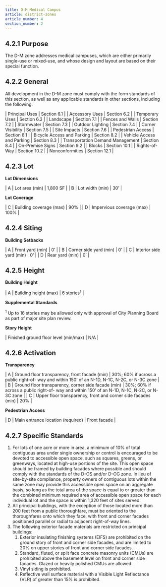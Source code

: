 ```yaml
---
title: D-M Medical Campus
article: district-zones
article_number: 4
section_number: 2
---
```


## 4.2.1 Purpose

The D-M zone addresses medical campuses, which are either primarily single-use or mixed-use, and whose design and layout are based on their special function.

## 4.2.2 General

All development in the D-M zone must comply with the form standards of this section, as well as any applicable standards in other sections, including the following:

| Principal Uses | Section 6.1 |
| Accessory Uses | Section 6.2 |
| Temporary Uses | Section 6.3 |
| Landscape | Section 7.1 |
| Fences and Walls | Section 7.2 |
| Stormwater | Section 7.3 |
| Outdoor Lighting | Section 7.4 |
| Corner Visibility | Section 7.5 |
| Site Impacts | Section 7.6 |
| Pedestrian Access | Section 8.1 |
| Bicycle Access and Parking | Section 8.2 |
| Vehicle Access and Parking | Section 8.3 |
| Transportation Demand Management | Section 8.4 |
| On-Premise Signs | Section 9.2 |
| Blocks | Section 10.1 |
| Rights-of-Way | Section 10.2 |
| Nonconformities | Section 12.1 |

## 4.2.3 Lot

**Lot Dimensions**

| A | Lot area (min) | 1,800 SF |
| B | Lot width (min) | 30’ |

**Lot Coverage**

| C | Building coverage (max) | 90% |
| D | Impervious coverage (max) | 100% |

## 4.2.4 Siting

**Building Setbacks**

| A | Front yard (min) | 0’ |
| B | Corner side yard (min) | 0’ |
| C | Interior side yard (min) | 0’ |
| D | Rear yard (min) | 0’ |

## 4.2.5 Height

**Building Height**

| A | Building height (max) | 6 stories<sup>1</sup> |

**Supplemental Standards**

<sup>1</sup> Up to 16 stories may be allowed only with approval of City Planning Board as part of major site plan review.

**Story Height**

| Finished ground floor level (min/max) | N/A |

## 4.2.6 Activation

**Transparency**

| A | Ground floor transparency, front facade (min) | 30%; 60% if across a public right-of- way and within 150’ of an N-1D, N-1C, N-2C, or N-3C zone |
| B | Ground floor transparency, corner side facade (min) | 30%; 60% if across a public right-of- way and within 150’ of an N-1D, N-1C, N-2C, or N-3C zone |
| C | Upper floor transparency, front and corner side facades (min) | 20% |

**Pedestrian Access**

| D | Main entrance location (required) | Front facade |

## 4.2.7 Specific Standards

1. For lots of one acre or more in area, a minimum of 10% of total contiguous area under single
   ownership or control is encouraged to be devoted to accessible open space, such as squares, greens, or greenways, located at high-use portions of the site. This open space should be framed
   by building facades where possible and should comply with the standards of the D-OS and/or D-OG zone. In lieu of site-by-site compliance, property owners of contiguous lots within the same zone may provide this accessible open space on an aggregate basis, so long as the total area of the space is equal to or greater than the combined minimum required area of accessible open space for each individual lot and the space is within 1,320 feet of sites served.
2. All principal buildings, with the exception of those located more than 200 feet from a public
   thoroughfare, must be oriented to the thoroughfares onto which they face, with front and corner facades positioned parallel or radial to adjacent right-of-way lines.
3. The following exterior facade materials are restricted on principal buildings:
   1. Exterior insulating finishing systems (EIFS) are prohibited on the ground story of front and corner side facades, and are limited to 20% on upper stories of front and corner side facades.
   2. Standard, fluted, or split face concrete masonry units (CMUs) are prohibited above the basement level on front and corner side facades. Glazed or heavily polished CMUs are allowed.
   3. Vinyl siding is prohibited.
   4. Reflective wall surface material with a Visible Light Reflectance (VLR) of greater than 15% is prohibited.
